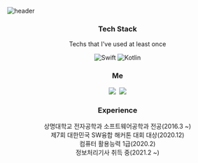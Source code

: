 ![header](https://capsule-render.vercel.app/api?type=soft&color=auto&height=150&section=header&text=KIMHYUNGHO&fontSize=70&animation=twinkling)

<h3 align="center">Tech Stack</h3>

<p align="center"> Techs that I've used at least once </p>

<p align="center">
  <img alt="Swift" src="https://img.shields.io/badge/swift-%23FA7343.svg?&style=for-the-badge&logo=swift&logoColor=white"/>
  <img alt="Kotlin" src="https://img.shields.io/badge/kotlin-%230095D5.svg?&style=for-the-badge&logo=kotlin&logoColor=white"/>
</p>
<h3 align="center">Me</h3>
<p align="center">
  <a href="https://www.instagram.com/hyung__ho/"><img src="https://img.shields.io/badge/Instagram-E4405F?style=flat-square&logo=Instagram&logoColor=white&link=https://www.instagram.com/woo0_hooo/"/></a>&nbsp
  <a href="mailto:viliketh1s98@naver.com"><img src="https://img.shields.io/badge/Gmail-d14836?style=flat-square&logo=Gmail&logoColor=white&link=rla88175@gmail.com"/></a>
</p>
<h3 align="center">Experience</h3>
<p align="center">
  상명대학교 전자공학과 소프트웨어공학과 전공(2016.3 ~)</br>
  제7회 대한민국 SW융합 해커톤 대회 대상(2020.12)</br>
  컴퓨터 활용능력 1급(2020.2)</br>
  정보처리기사 취득 중(2021.2 ~)</br>
</p>
